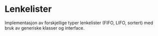 # Lenkelister
Implementasjon av forskjellige typer lenkelister (FIFO, LIFO, sortert) med bruk av generiske klasser og interface.
